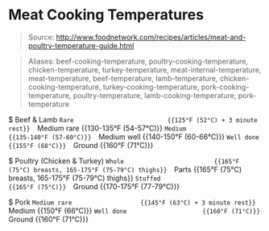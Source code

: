 # Meat Cooking Temperatures

> Source: http://www.foodnetwork.com/recipes/articles/meat-and-poultry-temperature-guide.html

> Aliases: beef-cooking-temperature, poultry-cooking-temperature, chicken-temperature, turkey-temperature, meat-internal-temperature, meat-temperature, beef-temperature, lamb-temperature, chicken-cooking-temperature, turkey-cooking-temperature, pork-cooking-temperature, poultry-temperature, lamb-cooking-temperature, pork-temperature

$ Beef & Lamb
    `Rare                          {{125°F (52°C) + 3 minute rest}} 
    `Medium rare                   {{130-135°F (54-57°C)}} 
    `Medium                        {{135-140°F (57-60°C)}} 
    `Medium well                   {{140-150°F (60-66°C)}} 
    `Well done                     {{155°F (68°C)}} 
    `Ground                        {{160°F (71°C)}} 

$ Poultry (Chicken & Turkey)
    `Whole                         {{165°F (75°C) breasts, 165-175°F (75-79°C) thighs}} 
    `Parts                         {{165°F (75°C) breasts, 165-175°F (75-79°C) thighs}} 
    `Stuffed                       {{165°F (75°C)}} 
    `Ground                        {{170-175°F (77-79°C)}} 

$ Pork
    `Medium rare                   {{145°F (63°C) + 3 minute rest}} 
    `Medium                        {{150°F (66°C)}} 
    `Well done                     {{160°F (71°C)}} 
    `Ground                        {{160°F (71°C)}} 

